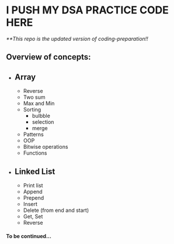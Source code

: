 # I PUSH MY DSA PRACTICE CODE HERE
_**This repo is the updated version of coding-preparation!!_

## Overview of concepts:
- Array
    - 
    - Reverse
    - Two sum
    - Max and Min
    - Sorting
        - bulbble
        - selection
        - merge
    - Patterns
    - OOP
    - Bitwise operations
    - Functions
- Linked List
    - 
    - Print list
    - Append
    - Prepend
    - Insert
    - Delete (from end and start)
    - Get, Set
    - Reverse

#### To be continued...